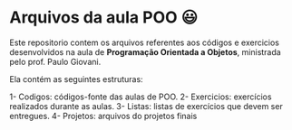 # Arquivos da aula POO :smiley:

Este repositorio contem os arquivos referentes aos códigos e exercicios desenvolvidos na aula de **Programação Orientada a Objetos**, ministrada pelo prof. Paulo Giovani.

Ela contém as seguintes estruturas:


1- Codigos: códigos-fonte das aulas de POO.
2- Exercicios: exercícios realizados durante as aulas.
3- Listas: listas de exercícios que devem ser entregues.
4- Projetos: arquivos do projetos finais

